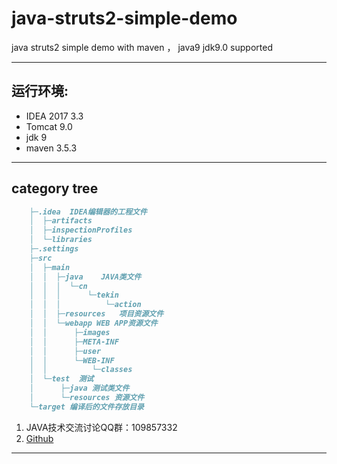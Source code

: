 # java-struts2-simple-demo
java struts2 simple demo with maven ， java9 jdk9.0 supported 

***

## 运行环境:
 -   IDEA 2017 3.3
 -   Tomcat 9.0
 -   jdk 9
 -   maven 3.5.3

***

## category tree

```markdown
    ├─.idea  IDEA编辑器的工程文件
    │  ├─artifacts
    │  ├─inspectionProfiles
    │  └─libraries
    ├─.settings
    ├─src
    │  ├─main
    │  │  ├─java    JAVA类文件
    │  │  │  └─cn
    │  │  │      └─tekin
    │  │  │          └─action
    │  │  ├─resources   项目资源文件
    │  │  └─webapp WEB APP资源文件
    │  │      ├─images
    │  │      ├─META-INF
    │  │      ├─user
    │  │      └─WEB-INF
    │  │          └─classes
    │  └─test  测试
    │      ├─java 测试类文件
    │      └─resources 资源文件
    └─target 编译后的文件存放目录
```


 1. JAVA技术交流讨论QQ群：109857332
 2. [Github](http://tekin.yunnan.ws/)

***

